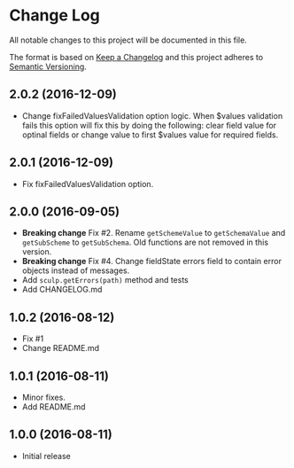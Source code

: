 # Change Log
All notable changes to this project will be documented in this file.

The format is based on [Keep a Changelog](http://keepachangelog.com/) and this project adheres to [Semantic Versioning](http://semver.org/).

## 2.0.2 (2016-12-09)
- Change fixFailedValuesValidation option logic. When $values validation fails this option will fix this by doing the following: clear field value for optinal fields or change value to first $values value for required fields.  

## 2.0.1 (2016-12-09)
- Fix fixFailedValuesValidation option.

## 2.0.0 (2016-09-05)
- **Breaking change** Fix #2. Rename `getSchemeValue` to `getSchemaValue` and `getSubScheme` to `getSubSchema`. Old functions are not removed in this version. 
- **Breaking change** Fix #4. Change fieldState errors field to contain error objects instead of messages.
- Add `sculp.getErrors(path)` method and tests
- Add CHANGELOG.md

## 1.0.2 (2016-08-12)
- Fix #1
- Change README.md

## 1.0.1 (2016-08-11)
- Minor fixes.
- Add README.md

## 1.0.0 (2016-08-11)
- Initial release
